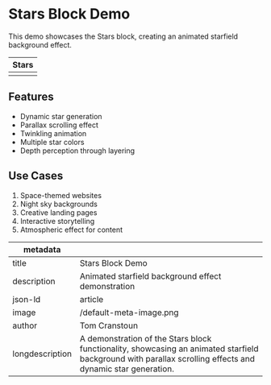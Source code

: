 # Stars Block Demo

This demo showcases the Stars block, creating an animated starfield background effect.

| Stars |
|-------|
|       |

## Features

- Dynamic star generation
- Parallax scrolling effect
- Twinkling animation
- Multiple star colors
- Depth perception through layering

## Use Cases

1. Space-themed websites
2. Night sky backgrounds
3. Creative landing pages
4. Interactive storytelling
5. Atmospheric effect for content

| metadata |  |
|----------|--|
| title | Stars Block Demo |
| description | Animated starfield background effect demonstration |
| json-ld | article |
| image | /default-meta-image.png |
| author | Tom Cranstoun |
| longdescription | A demonstration of the Stars block functionality, showcasing an animated starfield background with parallax scrolling effects and dynamic star generation. | 